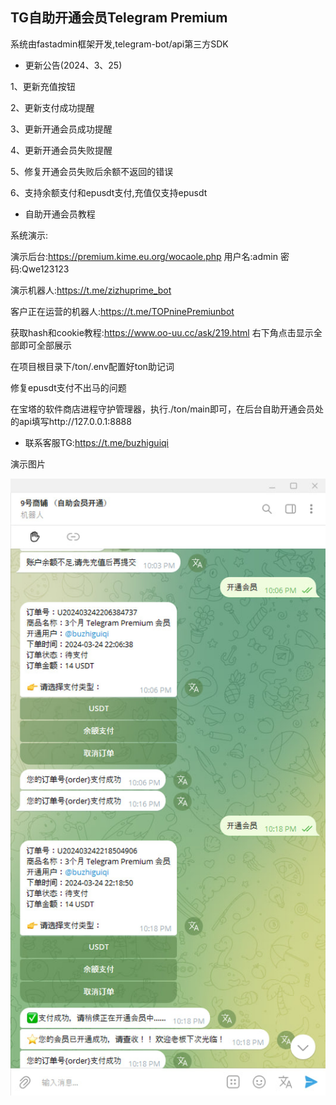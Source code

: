 ## TG自助开通会员Telegram Premium

系统由fastadmin框架开发,telegram-bot/api第三方SDK

- 更新公告(2024、3、25)

1、更新充值按钮

2、更新支付成功提醒

3、更新开通会员成功提醒

4、更新开通会员失败提醒

5、修复开通会员失败后余额不返回的错误

6、支持余额支付和epusdt支付,充值仅支持epusdt

- 自助开通会员教程

系统演示:

演示后台:https://premium.kime.eu.org/wocaole.php  用户名:admin    密码:Qwe123123

演示机器人:https://t.me/zizhuprime_bot

客户正在运营的机器人:https://t.me/TOPninePremiunbot

获取hash和cookie教程:https://www.oo-uu.cc/ask/219.html 右下角点击显示全部即可全部展示

在项目根目录下/ton/.env配置好ton助记词

修复epusdt支付不出马的问题

在宝塔的软件商店进程守护管理器，执行./ton/main即可，在后台自助开通会员处的api填写http://127.0.0.1:8888

- 联系客服TG:https://t.me/buzhiguiqi

演示图片

![演示图片](https://github.com/tuziaichiwobiancao/premium/blob/main/photo_2024-03-24_23-30-25.jpg "演示图片")